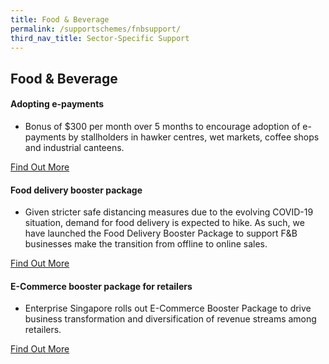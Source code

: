 ```yaml
---
title: Food & Beverage
permalink: /supportschemes/fnbsupport/
third_nav_title: Sector-Specific Support
---
```


## Food & Beverage

#### Adopting e-payments

* Bonus of $300 per month over 5 months to encourage adoption of e-payments by stallholders in hawker centres, wet markets, coffee shops and industrial canteens.

<a href="https://www.imda.gov.sg/hawkersgodigital" target="_blank">Find Out More</a>

#### Food delivery booster package

* Given stricter safe distancing measures due to the evolving COVID-19 situation, demand for food delivery is expected to hike. As such, we have launched the Food Delivery Booster Package to support F&B businesses make the transition from offline to online sales.

<a href="https://go.gov.sg/fdbp" target="_blank">Find Out More</a>

#### E-Commerce booster package for retailers

* Enterprise Singapore rolls out E-Commerce Booster Package to drive business transformation and diversification of revenue streams among retailers.

<a href="https://go.gov.sg/ebp" target="_blank">Find Out More</a>

